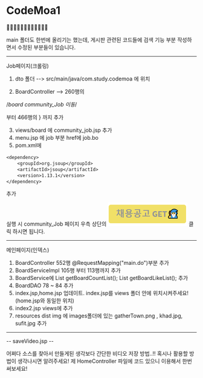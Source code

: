 # CodeMoa1
👨‍💻👨‍💻👨‍💻👨‍💻👨‍💻👨‍💻

main 폴더도 한번에 올리기는 했는데, 게시판 관련된 코드들에 검색 기능 부분 작성하면서 수정된 부분들이 있습니다. 


--------------------------------------------------------------------
Job페이지(크롤링)

1. dto 폴더 --> src/main/java/com.study.codemoa 에 위치

2. BoardController --> 260행의 

/*board community_Job 이동*/
  
  부터 466행의 } 까지 추가
  
3. views/board 에 community_job.jsp 추가
4. menu.jsp 에 job 부분 href에 job.bo 
5. pom.xml에 
<!-- 크롤링__https://mvnrepository.com/artifact/org.jsoup/jsoup -->
	<dependency>
		<groupId>org.jsoup</groupId>
		<artifactId>jsoup</artifactId>
		<version>1.13.1</version>
	</dependency>
  추가

실행 시 community_Job 페이지 우측 상단의
![잡마법사](./images/jobWizard.png) 클릭 하시면 됩니다.

--------------------------------------------------------------------
메인페이지(인덱스)

1. BoardController 552행 @RequestMapping("main.do")부분 추가
2. BoardServiceImpl 105행 부터 113행까지 추가
3. BoardService에 List<BoardDTO> getBoardCountList(); List<BoardDTO> getBoardLikeList(); 추가
4. BoardDAO 78 ~ 84 추가
5. index.jsp,home.jsp 업데이트. index.jsp를 views 폴더 안에 위치시켜주세요! (home.jsp와 동일한 위치) 
6. index2.jsp  views에 추가
7. resources dist img 에 images폴더에 있는 gatherTown.png , khad.jpg, sufit.jpg 추가

--------------------------------------------------------------------






-- saveVideo.jsp --

어쩌다 소스를 찾아서 만들게된 생각보다 간단한 비디오 저장 방법..!!
혹시나 활용할 방법이 생각나시면 알려주세요!
제 HomeController 파일에 코드 있으니 이용해서 한번 써보세요!

